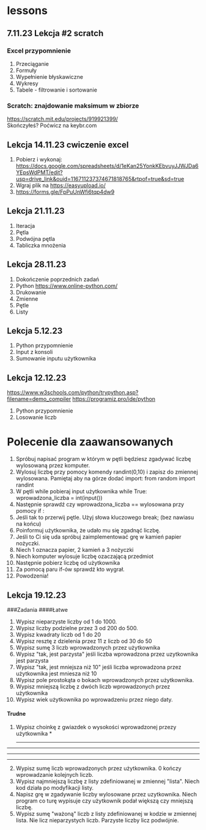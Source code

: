 # lessons

## 7.11.23 Lekcja #2 scratch

### Excel przypomnienie
1. Przeciąganie
1. Formuły
1. Wypełnienie błyskawiczne
1. Wykresy
1. Tabele - filtrowanie i sortowanie

### Scratch: znajdowanie maksimum w zbiorze
https://scratch.mit.edu/projects/919921399/  
Skończyłeś? Poćwicz na keybr.com

## Lekcja 14.11.23 cwiczenie excel
1. Pobierz i wykonaj: https://docs.google.com/spreadsheets/d/1eKan25YonkKEbvuyJJWJDa6YEpsWdPMT/edit?usp=drive_link&ouid=116711237374671818765&rtpof=true&sd=true
2. Wgraj plik na https://easyupload.io/
3. https://forms.gle/FpPuUnWfi6tqp4dw9

## Lekcja 21.11.23
1. Iteracja
2. Pętla
3. Podwójna pętla
4. Tabliczka mnożenia

## Lekcja 28.11.23
1. Dokończenie poprzednich zadań
2. Python https://www.online-python.com/
3. Drukowanie
4. Zmienne
5. Pętle
6. Listy

## Lekcja 5.12.23
1. Python przypomnienie
2. Input z konsoli
3. Sumowanie inputu użytkownika

## Lekcja 12.12.23
https://www.w3schools.com/python/trypython.asp?filename=demo_compiler
https://programiz.pro/ide/python
1. Python przypomnienie
2. Losowanie liczb
# Polecenie dla zaawansowanych
1. Spróbuj napisać program w którym w pętli będziesz zgadywać liczbę wylosowaną przez komputer.
3. Wylosuj liczbę przy pomocy komendy randint(0,10) i zapisz do zmiennej wylosowana. Pamiętaj aby na górze dodać import: from random import randint
3. W pętli while pobieraj input użytkownika while True: wprowadzona_liczba = int(input())
3. Następnie sprawdź czy wprowadzona_liczba == wylosowana przy pomocy if <warunek>:
3. Jeśli tak to przerwij pętle. Użyj słowa kluczowego break; (bez nawiasu na końcu)
3. Poinformuj użytkownika, że udało mu się zgadnąć liczbę.
3. Jeśli to Ci się uda spróbuj zaimplementować grę w kamień papier nożyczki.
3. Niech 1 oznacza papier, 2 kamień a 3 nożyczki
3. Niech komputer wylosuje liczbę ozaczającą przedmiot
3. Następnie pobierz liczbę od użytkownika
3. Za pomocą paru if-ów sprawdź kto wygrał.
3. Powodzenia!

## Lekcja 19.12.23
###Zadania
####Łatwe
1. Wypisz nieparzyste liczby od 1 do 1000.
2. Wypisz liczby podzielne przez 3 od 200 do 500.
3. Wypisz kwadraty liczb od 1 do 20
4. Wypisz resztę z dzielenia przez 11 z liczb od 30 do 50
5. Wypisz sumę 3 liczb wprowadzonych przez użytkownika
6. Wypisz "tak, jest parzysta" jeśli liczba wprowadzona przez uzytkownika jest parzysta
7. Wypisz "tak, jest mniejsza niż 10" jeśli liczba wprowadzona przez użytkownika jest mniesza niż 10
8. Wypisz pole prostokąta o bokach wprowadzonych przez użytkownika.
9. Wypisz mniejszą liczbę z dwóch liczb wprowadzonych przez użytkownika
10. Wypisz wiek użytkownika po wprowadzeniu przez niego daty.
#### Trudne
1. Wypisz choinkę z gwiazdek o wysokości wprowadzonej przezy użytkownika
      *
    ****
 *********
   ******
************
2. Wypisz sumę liczb wprowadzonych przez użytkownika. 0 kończy wprowadzanie kolejnych liczb.
3. Wypisz najmniejszą liczbę z listy zdefiniowanej w zmiennej "lista". Niech kod działa po modyfikacji listy.
5. Napisz grę w zgadywanie liczby wylosowane przez uzytkownika. Niech program co turę wypisuje czy użytkownik podał większą czy mniejszą liczbę.
6. Wypisz sumę "ważoną" liczb z listy zdefiniowanej w kodzie w zmiennej lista. Nie licz nieparzystych liczb. Parzyste liczby licz podwójnie.

